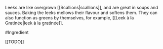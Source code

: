 Leeks are like overgrown [[Scallions|scallions]], and are great in soups and sauces. Baking the leeks mellows their flavour and softens them. They can also function as greens by themselves, for example, [[Leek à la Gratinée|leek à la gratinée]]. 

#Ingredient 

[[TODO]]